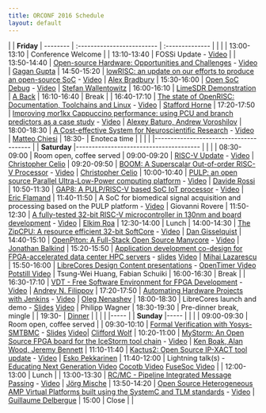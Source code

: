 ```yaml
---
title: ORCONF 2016 Schedule
layout: default
---
```


| | **Friday**
| -------- | :------------------------- | :--------------
| | |
| 13:00-13:10  | Conference Welcome   |
| 13:10-13:40  | FOSSi Update - [Video](https://youtu.be/fWRFMAIYcDc)         |
| 13:50-14:40  | [Open-source Hardware: Opportunities and Challenges](http://orconf.org/#oshwopp) - [Video](https://youtu.be/rZAwNA6VIK4) | [Gagan Gupta](http://orconf.org/#gagangupta)
| 14:50-15:20  | [lowRISC: an update on our efforts to produce an open-source SoC](http://orconf.org/#lowrisc) - [Video](https://youtu.be/52QucTks68Y) | [Alex Bradbury](http://orconf.org/#asbradbury)
| 15:30-16:00  | [Open SoC Debug](http://orconf.org/#opensocdebug) - [Video](https://youtu.be/cQeL3NHrB8w) | [Stefan Wallentowitz](http://orconf.org/#stefanwallentowitz)
| 16:00-16:10  | [LimeSDR Demonstration](http://orconf.org/#limesdr) | [A Back](http://orconf.org/#andrewback)
| 16:10-16:40  | Break |
| 16:40-17:10  | [The state of OpenRISC: Documentation, Toolchains and Linux](http://orconf.org/#stateofopenrisc) - [Video](https://youtu.be/OHAZqLqln8o) | [Stafford Horne](http://orconf.org/#stafford)
| 17:20-17:50  | [Improving mor1kx Cappuccino performance: using PCU and branch predictors as a case study](http://orconf.org/#mor1kx) - [Video](https://youtu.be/A9ahb3uSkS4) | [Alexey Baturo, Andrew Voroshilov](http://orconf.org/#alexey)
| 18:00-18:30  | [A Cost-effective System for Neuroscientific Research](http://orconf.org/#openeeg) - [Video](https://youtu.be/8Y_54nEwNeE) | [Matteo Chiesi](http://orconf.org/#matteo)
| 18:30-       | Enoteca time |
| | |
|---------------------------------------
| | **Saturday**
|---------------------------------------
| | |
| 08:30-09:00  | Room open, coffee served
| 09:00-09:20  | [RISC-V Update](http://orconf.org/#boom) - [Video](https://youtu.be/0mU8LK6rwcY) | [Christopher Celio](http://orconf.org/#chriscelio)
| 09:20-09:50  | [BOOM: A Superscalar Out-of-order RISC-V Processor](http://orconf.org/#boom) - [Video](https://youtu.be/HVPSlS2v1F0) | [Christopher Celio](http://orconf.org/#chriscelio)
| 10:00-10:40  | [PULP: an open source Parallel Ultra-Low-Power computing platform](http://orconf.org/#) - [Video](https://youtu.be/Bfsxn1cMyRk) | [Davide Rossi](http://orconf.org/#)
| 10:50-11:30  | [GAP8: A PULP/RISC-V based SoC IoT processor](http://orconf.org/#pulp) - [Video](https://youtu.be/PE3myfKA7ik) | [Eric Flamand](http://orconf.org/#davide)
| 11:40-11:50  | A SoC for biomedical signal acquisition and processing based on the PULP platform - [Video](https://youtu.be/aXw5ARm0NqY) | Giovanni Rovere
| 11:50-12:30  | [A fully-tested 32-bit RISC-V microcontroller in 130nm and board development](http://orconf.org/#riscv_uc) - [Video](https://youtu.be/v2Urc4kWPyE) | [Elkim Roa](http://orconf.org/#elkim)
| 12:30-14:00  | Lunch
| 14:00-14:30  | [The ZipCPU: A resource efficient 32-bit SoftCore](http://orconf.org/#zipcpu) - [Video](https://youtu.be/uVSRTgy-Ui0) | [Dan Gisselquist](http://orconf.org/#gisselquist)
| 14:40-15:10  | [OpenPiton: A Full-Stack Open Source Manycore](http://orconf.org/#openpiton) - [Video](https://youtu.be/F7Shc83gxXY) | [Jonathan Balkind](http://orconf.org/#balkind)
| 15:20-15:50  | [Application development co-design for FPGA-accelerated data center HPC servers](http://orconf.org/#fpgahpc) - [slides](2016-orconf-lazarescu.pdf) [Video](https://youtu.be/fTJWn0p9ZeI) | [Mihai Lazarescu](http://orconf.org/#mihai)
| 15:50-16:00  | [LibreCores Design Content presentations](http://www.librecores.org/designcontest) - [OpenTimer Video](https://youtu.be/utMt07KIRCo) [Potstill Video](https://youtu.be/4y1R8eBMGxc) | Tsung-Wei Huang, Fabian Schuiki
| 16:00-16:30  | Break |
| 16:30-17:10  | [VDT - Free Software Environment for FPGA Development](http://orconf.org/#vdt) - [Video](https://youtu.be/9g8udf_nhZE) | [Andrey N. Filippov](http://orconf.org/#andrey)
| 17:20-17:50  | [Automating Hardware Projects with Jenkins](http://orconf.org/#jenkins) - [Video](https://youtu.be/dlDZmADkLH8) | [Oleg Nenashev](http://orconf.org/#oleg)
| 18:00-18:30  | LibreCores launch and demo - [Slides](http://www.slideshare.net/PhilippWagner7/presenting-the-new-librecores-site-at-orconf-2016-in-bologna) [Video](https://www.youtube.com/watch?v=ZQseM1GuQGo) | Philipp Wagner
| 18:30-19:30  | Pre-dinner break, mingle |
| 19:30-       | [Dinner](http://www.altrobologna.com/) |
| | |
|-----
|  | **Sunday**
|-----
| | |
| 09:00-09:30  | Room open, coffee served |
| 09:30-10:10  | [Formal Verification with Yosys-SMTBMC](http://orconf.org/#yosys) - [Slides](http://www.clifford.at/papers/2016/yosys-smtbmc/) [Video](https://youtu.be/Q2w5outo6DI)| [Clifford Wolf](http://orconf.org/#clifford)
| 10:20-11:00  | [MyStorm: An Open Source FPGA board for the IceStorm tool chain](http://orconf.org/#mystorm) - [Video](https://youtu.be/_oTp6_rc3b8) | [Ken Boak, Alan Wood, Jeremy Bennett](http://orconf.org/#mystormpresenters)
| 11:10-11:40  | [Kactus2: Open Source IP-XACT tool update](http://orconf.org/#kaktus) - [Video](https://youtu.be/UsvUHnA0DnU) | [Esko Pekkarinen](http://orconf.org/#esko)
| 11:40-12:00  | Lightning talk(s) - [Educating Next Generation Video](https://youtu.be/wWWJIxOiPuI) [Cocotb Video](https://youtu.be/pxorarLnQYc) [FuseSoc Video](https://youtu.be/pKlJWe_HKPM) |
| 12:00-13:00  | Lunch |
| 13:00-13:30  | [RC/MC - Pipeline Integrated Message Passing](http://orconf.org/#rcmc) - [Video](https://youtu.be/UxDeElkdrV8) | [Jörg Mische](http://orconf.org/#mische)
| 13:50-14:20  | [Open Source Heterogeneous AMP Virtual Platforms built using the SystemC and TLM standards](http://orconf.org/#systemcvirtalplatforms) - [Video](https://youtu.be/R_osI5SlY50) | [Guillaume Delbergue](http://orconf.org/#guillaumed)
| 15:00        | Close |
|

